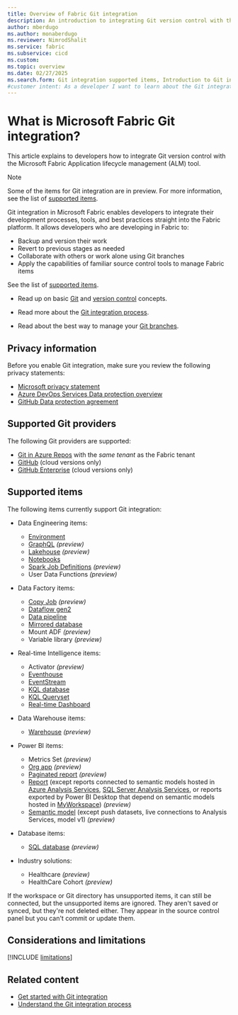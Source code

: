 ```yaml
---
title: Overview of Fabric Git integration
description: An introduction to integrating Git version control with the Fabric Application lifecycle management (ALM) tool
author: mberdugo
ms.author: monaberdugo
ms.reviewer: NimrodShalit
ms.service: fabric
ms.subservice: cicd
ms.custom:
ms.topic: overview
ms.date: 02/27/2025
ms.search.form: Git integration supported items, Introduction to Git integration
#customer intent: As a developer I want to learn about the Git integration feature in Fabric so that my team can collaborate more effectively.
---
```


# What is Microsoft Fabric Git integration?

This article explains to developers how to integrate Git version control with the Microsoft Fabric Application lifecycle management (ALM) tool.

> [!NOTE]
> Some of the items for Git integration are in preview. For more information, see the list of [supported items](#supported-items).

Git integration in Microsoft Fabric enables developers to integrate their development processes, tools, and best practices straight into the Fabric platform. It allows developers who are developing in Fabric to:

* Backup and version their work
* Revert to previous stages as needed
* Collaborate with others or work alone using Git branches
* Apply the capabilities of familiar source control tools to manage Fabric items

<!---
The integration with source control is on a workspace level. Developers can version items they develop within a workspace in a single process, with full visibility to all their items. The workspace structure, including [subfolders](./git-integration-process.md#folders), is preserved in the Git repository.
--->
See the list of [supported items](#supported-items).

* Read up on basic [Git](/devops/develop/git/what-is-git) and [version control](/devops/develop/git/what-is-version-control) concepts.  

* Read more about the [Git integration process](./git-integration-process.md).

* Read about the best way to manage your [Git branches](./manage-branches.md).

## Privacy information

Before you enable Git integration, make sure you review the following privacy statements:

* <a href="https://go.microsoft.com/fwlink/?LinkId=521839" target="_blank">Microsoft privacy statement</a>
* [Azure DevOps Services Data protection overview](/azure/devops/organizations/security/data-protection)
* <a href="https://github.com/customer-terms/github-data-protection-agreement" target="_blank">GitHub Data protection agreement</a>

## Supported Git providers

The following Git providers are supported:

* [Git in Azure Repos](/en-us/azure/devops/user-guide/code-with-git) with the *same tenant* as the Fabric tenant
* [GitHub](https://github.com/) (cloud versions only)
* [GitHub Enterprise](https://github.com/enterprise) (cloud versions only)

## Supported items

The following items currently support Git integration:

* Data Engineering items:

  * [Environment](../../data-engineering/environment-git-and-deployment-pipeline.md#git-integration-for-microsoft-fabric-environment)
  * [GraphQL](../../data-engineering/graphql-source-control-and-deployment.md#api-for-graphql-git-integration) *(preview)*
  * [Lakehouse](../../data-engineering/lakehouse-git-deployment-pipelines.md#lakehouse-git-integration) *(preview)*
  * [Notebooks](../../data-engineering/notebook-source-control-deployment.md#notebook-git-integration)
  * [Spark Job Definitions](../../data-engineering/spark-job-definition-source-control.md) *(preview)*
  * User Data Functions *(preview)*

* Data Factory items:

  * [Copy Job](../../data-factory/cicd-copy-job.md#get-started-with-git-integration-for-copy-job) *(preview)*
  * [Dataflow gen2](../../data-factory/dataflow-gen2-cicd-and-git-integration.md)
  * [Data pipeline](../../data-factory/git-integration-deployment-pipelines.md)
  * [Mirrored database](../../database/mirrored-database/mirrored-database-cicd.md#mirrored-database-git-integration)
  * Mount ADF *(preview)*
  * Variable library *(preview)*

* Real-time Intelligence items:

  * Activator *(preview)*
  * [Eventhouse](../../real-time-intelligence/eventhouse-git-deployment-pipelines.md#eventhouse-files)
  * [EventStream](../../real-time-intelligence/event-streams/eventstream-cicd.md)
  * [KQL database](../../real-time-intelligence/eventhouse-git-deployment-pipelines.md#kql-database-files)
  * [KQL Queryset](../../real-time-intelligence/eventhouse-git-deployment-pipelines.md#kql-queryset-files)
  * [Real-time Dashboard](../../real-time-intelligence/eventhouse-git-deployment-pipelines.md#real-time-dashboard-files)

* Data Warehouse items:

  * [Warehouse](../../data-warehouse/source-control.md#git-integration) *(preview)*

* Power BI items:

  * Metrics Set *(preview)*
  * [Org app](/power-bi/consumer/org-app-items/org-app-cicd) *(preview)*
  * [Paginated report](/power-bi/paginated-reports/paginated-github-integration) *(preview)*
  * [Report](./source-code-format.md#report-files) (except reports connected to semantic models hosted in [Azure Analysis Services](/azure/analysis-services/analysis-services-overview), [SQL Server Analysis Services](/analysis-services/analysis-services-overview), or reports exported by Power BI Desktop that depend on semantic models hosted in [MyWorkspace](../../admin/portal-workspaces.md#govern-my-workspaces)) *(preview)*
  * [Semantic model](./source-code-format.md#semantic-model-files) (except push datasets, live connections to Analysis Services, model v1) *(preview)*

* Database items:

  * [SQL database](../../database/sql/source-control.md) *(preview)*

* Industry solutions:

  * Healthcare *(preview)*
  * HealthCare Cohort *(preview)*

If the workspace or Git directory has unsupported items, it can still be connected, but the unsupported items are ignored. They aren't saved or synced, but they're not deleted either. They appear in the source control panel but you can't commit or update them.

## Considerations and limitations

[!INCLUDE [limitations](../../includes/git-limitations.md)]

## Related content

* [Get started with Git integration](./git-get-started.md)
* [Understand the Git integration process](./git-integration-process.md)
